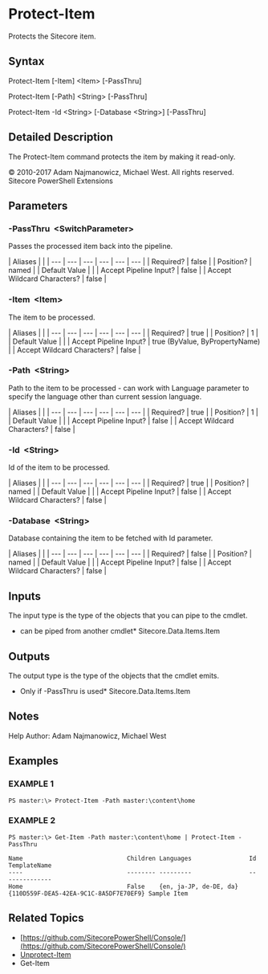 # Protect-Item

Protects the Sitecore item.

## Syntax

Protect-Item \[-Item\] &lt;Item&gt; \[-PassThru\]

Protect-Item \[-Path\] &lt;String&gt; \[-PassThru\]

Protect-Item -Id &lt;String&gt; \[-Database &lt;String&gt;\] \[-PassThru\]

## Detailed Description

The Protect-Item command protects the item by making it read-only.

© 2010-2017 Adam Najmanowicz, Michael West. All rights reserved. Sitecore PowerShell Extensions

## Parameters

### -PassThru  &lt;SwitchParameter&gt;

Passes the processed item back into the pipeline.

| Aliases |  |
| --- | --- | --- | --- | --- | --- |
| Required? | false |
| Position? | named |
| Default Value |  |
| Accept Pipeline Input? | false |
| Accept Wildcard Characters? | false |

### -Item  &lt;Item&gt;

The item to be processed.

| Aliases |  |
| --- | --- | --- | --- | --- | --- |
| Required? | true |
| Position? | 1 |
| Default Value |  |
| Accept Pipeline Input? | true \(ByValue, ByPropertyName\) |
| Accept Wildcard Characters? | false |

### -Path  &lt;String&gt;

Path to the item to be processed - can work with Language parameter to specify the language other than current session language.

| Aliases |  |
| --- | --- | --- | --- | --- | --- |
| Required? | true |
| Position? | 1 |
| Default Value |  |
| Accept Pipeline Input? | false |
| Accept Wildcard Characters? | false |

### -Id  &lt;String&gt;

Id of the item to be processed.

| Aliases |  |
| --- | --- | --- | --- | --- | --- |
| Required? | true |
| Position? | named |
| Default Value |  |
| Accept Pipeline Input? | false |
| Accept Wildcard Characters? | false |

### -Database  &lt;String&gt;

Database containing the item to be fetched with Id parameter.

| Aliases |  |
| --- | --- | --- | --- | --- | --- |
| Required? | false |
| Position? | named |
| Default Value |  |
| Accept Pipeline Input? | false |
| Accept Wildcard Characters? | false |

## Inputs

The input type is the type of the objects that you can pipe to the cmdlet.

* can be piped from another cmdlet\* Sitecore.Data.Items.Item 

## Outputs

The output type is the type of the objects that the cmdlet emits.

* Only if -PassThru is used\* Sitecore.Data.Items.Item 

## Notes

Help Author: Adam Najmanowicz, Michael West

## Examples

### EXAMPLE 1

```text
PS master:\> Protect-Item -Path master:\content\home
```

### EXAMPLE 2

```text
PS master:\> Get-Item -Path master:\content\home | Protect-Item -PassThru

Name                             Children Languages                Id                                     TemplateName
----                             -------- ---------                --                                     ------------
Home                             False    {en, ja-JP, de-DE, da}   {110D559F-DEA5-42EA-9C1C-8A5DF7E70EF9} Sample Item
```

## Related Topics

* [https://github.com/SitecorePowerShell/Console/](https://github.com/SitecorePowerShell/Console/) 
* [Unprotect-Item](unprotect-item.md)
* Get-Item

